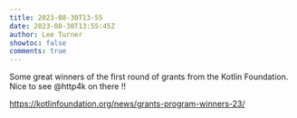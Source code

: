 ```yaml
---
title: 2023-08-30T13-55
date: 2023-08-30T13:55:45Z
author: Lee Turner
showtoc: false
comments: true
---
```


Some great winners of the first round of grants from the Kotlin Foundation.  Nice to see @http4k on there !!

https://kotlinfoundation.org/news/grants-program-winners-23/


